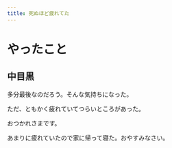 ```yaml
---
title: 死ぬほど疲れてた
---
```


# やったこと

## 中目黒

多分最後なのだろう。そんな気持ちになった。

ただ、ともかく疲れていてつらいところがあった。

おつかれさまです。

あまりに疲れていたので家に帰って寝た。おやすみなさい。
